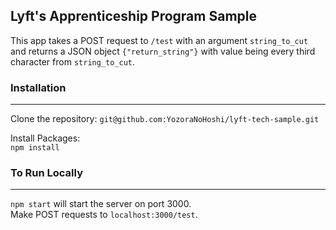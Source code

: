 ## Lyft's Apprenticeship Program Sample

This app takes a POST request to `/test` with an argument `string_to_cut` and returns a JSON object `{"return_string"}` with value being every third character from `string_to_cut`.

### Installation
---
Clone the repository:
`git@github.com:YozoraNoHoshi/lyft-tech-sample.git`

Install Packages:  
`npm install`   

### To Run Locally
---
`npm start` will start the server on port 3000.   
Make POST requests to `localhost:3000/test`.
